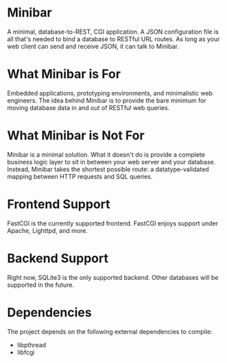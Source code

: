 Minibar
=======

A minimal, database-to-REST, CGI application. A JSON configuration file is all that's needed to bind a database to RESTful URL routes.  As long as your web client can send and receive JSON, it can talk to Minibar.

What Minibar is For
===================

Embedded applications, prototyping environments, and minimalistic web engineers. The idea behind Minibar is to provide the bare minimum for moving database data in and out of RESTful web queries.

What Minibar is Not For
=======================

Minibar is a minimal solution.  What it doesn't do is provide a complete business logic layer to sit in between your web server and your database.  Instead, Minibar takes the shortest possible route: a datatype-validated mapping between HTTP requests and SQL queries.

Frontend Support
================

FastCGI is the currently supported frontend.  FastCGI enjoys support under Apache, Lighttpd, and more.

Backend Support
===============

Right now, SQLite3 is the only supported backend.  Other databases will be supported in the future.

Dependencies
============

The project depends on the following external dependencies to compile:

* libpthread
* libfcgi

